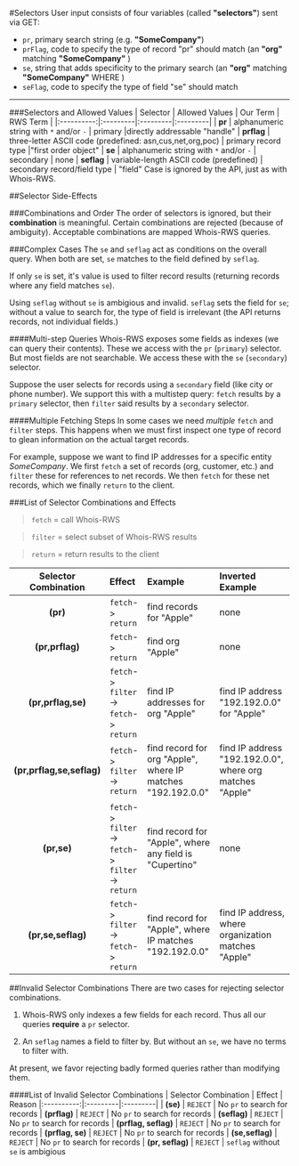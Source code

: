 #Selectors
User input consists of four variables (called **"selectors"**) sent via GET:
- `pr`, primary search string (e.g. **"SomeCompany"**)
- `prFlag`, code to specify the type of record "pr" should match (an **"org"** matching **"SomeCompany"** ) 
- `se`, string that adds specificity to the primary search (an **"org"** matching **"SomeCompany"** WHERE )
- `seFlag`, code to specify the type of field "se" should match

---

###Selectors and Allowed Values 
| Selector | Allowed Values | Our Term | RWS Term  |
|:----------:|:---------|:---------|:---------|
| **pr** | alphanumeric string with `*` and/or `-` | primary |directly addressable "handle"
| **prflag** | three-letter ASCII code (predefined: asn,cus,net,org,poc) | primary record type |"first order object"
| **se** | alphanumeric string with  `*` and/or `-` | secondary | none
| **seflag** | variable-length ASCII code (predefined) | secondary record/field type | "field"
Case is ignored by the API, just as with Whois-RWS.


##Selector Side-Effects

###Combinations and Order
The order of selectors is ignored, but their **combination** is meaningful. Certain combinations are rejected (because of ambiguity). Acceptable combinations are mapped Whois-RWS queries.

###Complex Cases
The `se` and `seflag` act as conditions on the overall query. When both are set, `se` matches to the field defined by `seflag`. 

If only `se` is set, it's value is used to filter record results (returning records where any field matches `se`). 

Using `seflag` without `se` is ambigious and invalid. `seflag` sets the field for `se`; without a value to search for, the type of field is irrelevant (the API returns records, not individual fields.)

####Multi-step Queries
Whois-RWS exposes some fields as indexes (we can query their contents). These we access with the `pr` (`primary`) selector. But most fields are not searchable. We access these with the `se` (`secondary`) selector.

Suppose the user selects for records using a  `secondary` field (like city or phone number). We support this with a multistep query: `fetch` results by a `primary` selector, then `filter` said results by a `secondary` selector.

####Multiple Fetching Steps
In some cases we need _multiple_ `fetch` and `filter` steps. This happens when we must first inspect one type of record to glean information on the actual target records. 

For example, suppose we want to find IP addresses for a specific entity _SomeCompany_. We first `fetch` a set of records (org, customer, etc.) and `filter` these for references to net records. We then `fetch` for these net records, which we finally `return` to the client.

###List of Selector Combinations and Effects 
> `fetch` = call Whois-RWS

>`filter` = select subset of Whois-RWS results

>`return` = return results to the client

| Selector Combination | Effect | Example | Inverted Example  
|:----------:|:---------|:---------|:---------|
| **(pr)**                  | `fetch`-> `return` | find records for "Apple" | none
| **(pr,prflag)**           | `fetch`-> `return` | find org "Apple" | none
| **(pr,prflag,se)**        | `fetch`-> `filter`-> `fetch`-> `return` | find IP addresses for org "Apple" | find IP address "192.192.0.0" for "Apple"
| **(pr,prflag,se,seflag)** | `fetch`-> `filter`-> `return` | find record for org "Apple", where IP matches "192.192.0.0" | find IP address "192.192.0.0", where org matches "Apple" 
| **(pr,se)**               | `fetch`-> `filter`-> `fetch`-> `filter`-> `return` | find record for "Apple", where any field is "Cupertino" | none
| **(pr,se,seflag)**        | `fetch`-> `filter`-> `fetch`-> `return`| find record for "Apple", where IP matches "192.192.0.0" | find IP address, where organization matches "Apple"



##Invalid Selector Combinations
There are two cases for rejecting selector combinations.

1) Whois-RWS only indexes a few fields for each record. Thus all our queries **require** a `pr` selector. 

2) An `seflag` names a field to filter by. But without an `se`, we have no terms to filter with. 
 
At present, we favor rejecting badly formed queries rather than modifying them.

####List of Invalid Selector Combinations
| Selector Combination | Effect | Reason
|:----------:|:---------|:---------|
| **(se)**              | `REJECT` | No `pr` to search for records
| **(prflag)**          | `REJECT` | No `pr` to search for records
| **(seflag)**          | `REJECT` | No `pr` to search for records
| **(prflag, seflag)**  | `REJECT` | No `pr` to search for records
| **(prflag, se)**      | `REJECT` | No `pr` to search for records
| **(se,seflag)**       | `REJECT` | No `pr` to search for records
| **(pr, seflag)**      | `REJECT` | `seflag` without `se` is ambigious

